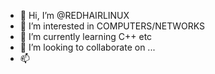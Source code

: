 - 👋 Hi, I’m @REDHAIRLINUX
- 👀 I’m interested in  COMPUTERS/NETWORKS
- 🌱 I’m currently learning C++ etc
- 💞️ I’m looking to collaborate on ...
- 📫

<!---
REDHAIRLINUX/REDHAIRLINUX is a ✨ special ✨ repository because its `README.md` (this file) appears on your GitHub profile.
You can click the Preview link to take a look at your changes.
--->

